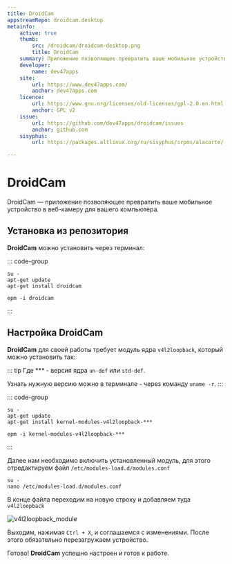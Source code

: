 ```yaml
---
title: DroidCam
appstreamRepo: droidcam.desktop
metainfo:
    active: true
    thumb:
        src: /droidcam/droidcam-desktop.png
        title: DroidCam
    summary: Приложение позволяющее превратить ваше мобильное устройство в веб-камеру для вашего компьютера.
    developer: 
        name: dev47apps
    site:
        url: https://www.dev47apps.com/
        anchor: dev47apps.com
    licence:
        url: https://www.gnu.org/licenses/old-licenses/gpl-2.0.en.html
        anchor: GPL v2
    issue: 
        url: https://github.com/dev47apps/droidcam/issues
        anchor: github.com
    sisyphus:
        url: https://packages.altlinux.org/ru/sisyphus/srpms/alacarte/

---
```




# DroidCam

DroidCam — приложение позволяющее превратить ваше мобильное устройство в веб-камеру для вашего компьютера.

## Установка из репозитория

**DroidCam** можно установить через терминал:

::: code-group

```shell[apt-get]
su -
apt-get update
apt-get install droidcam
```         
```shell[epm]
epm -i droidcam
```
:::

<!--@include: ./parts/install/software-repo.md-->

## Настройка DroidCam

**DroidCam** для своей работы требует модуль ядра `v4l2loopback`, который можно установить так:

::: tip
Где *** - версия ядра `un-def` или `std-def`.

Узнать нужную версию можно в терминале - через команду `uname -r`.
:::

::: code-group

```shell[apt-get]
su -
apt-get update
apt-get install kernel-modules-v4l2loopback-***
```         
```shell[epm]
epm -i kernel-modules-v4l2loopback-***
```
:::

Далее нам необходимо включить установленный модуль, для этого отредактируем файл `/etc/modules-load.d/modules.conf`

```shell
su -
nano /etc/modules-load.d/modules.conf
```

В конце файла переходим на новую строку и добавляем туда `v4l2loopback`

![v4l2loopback_module](/droidcam/v4l2loopback.gif)

Выходим, нажимая `Ctrl + X`, и соглашаемся с изменениями.
После этого обязательно перезагружаем устройство.

Готово! **DroidCam** успешно настроен и готов к работе.